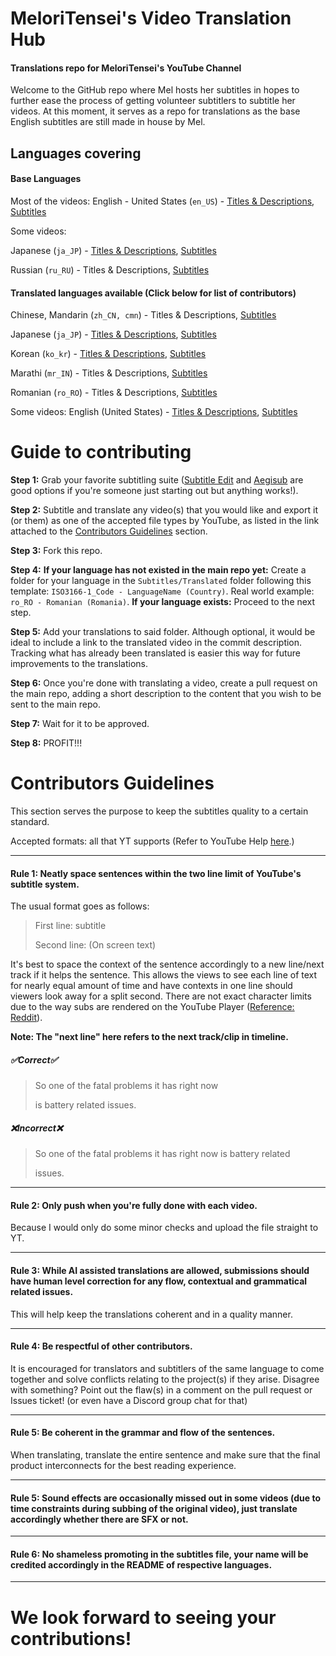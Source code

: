 # MeloriTensei's Video Translation Hub
#### Translations repo for MeloriTensei's YouTube Channel
Welcome to the GitHub repo where Mel hosts her subtitles in hopes to further ease the process of getting volunteer subtitlers to subtitle her videos. At this moment, it serves as a repo for translations as the base English subtitles are still made in house by Mel.

## Languages covering
#### Base Languages
Most of the videos: English - United States (`en_US`) - [Titles & Descriptions](Titles%20&%20Descriptions/Original/en_US%20-%20English%20%28United%20States%29), [Subtitles](Subtitles/Original/en_US%20-%20English%20%28United%20States%29)

Some videos:

Japanese (`ja_JP`) - [Titles & Descriptions](Titles%20&%20Descriptions/Original/ja_JP%20-%20Japanese%20%28Japan%29), [Subtitles](Subtitles/Original/ja_JP%20-%20Japanese%20%28Japan%29)

Russian (`ru_RU`) - Titles & Descriptions, [Subtitles](Subtitles/Original/ru_RU%20-%20Russian%20%28Russia%29)

#### Translated languages available (Click below for list of contributors)
Chinese, Mandarin (`zh_CN, cmn`) - Titles & Descriptions, [Subtitles](Subtitles/Translated/zh_CN%20(cmn)%20-%20Chinese%20%28China%2C%20Mandarin%29)

Japanese (`ja_JP`) - [Titles & Descriptions](Titles%20&%20Descriptions/Translated/ja_JP%20-%20Japanese%20%28Japan%29), [Subtitles](Subtitles/Translated/ja_JP%20-%20Japanese%20%28Japan%29)

Korean (`ko_kr`) - [Titles & Descriptions](Titles%20&%20Descriptions/Translated/ko_KR%20-%20Korean%20%28South%20Korea%29), [Subtitles](Subtitles/Translated/ko_KR%20-%20Korean%20%28South%20Korea%29)

Marathi (`mr_IN`) - Titles & Descriptions, [Subtitles](Subtitles/Translated/mr_IN%20-%20Marathi%20%28India%29)

Romanian (`ro_RO`) - Titles & Descriptions, [Subtitles](Subtitles/Translated/ro_RO%20-%20Romanian%20%28Romania%29)

Some videos: English (United States) - [Titles & Descriptions](Titles%20&%20Descriptions/Translated/en_US%20-%20English%20%28United%20States%29), [Subtitles](Subtitles/Translated/en_US%20-%20English%20%28United%20States%29)


# Guide to contributing
**Step 1:** Grab your favorite subtitling suite ([Subtitle Edit](https://github.com/SubtitleEdit/subtitleedit) and [Aegisub](https://aegisub.org/) are good options if you're someone just starting out but anything works!).

**Step 2:** Subtitle and translate any video(s) that you would like and export it (or them) as one of the accepted file types by YouTube, as listed in the link attached to the [Contributors Guidelines](#contributors-guidelines) section.

**Step 3:** Fork this repo.

**Step 4:** 
**If your language has not existed in the main repo yet:** Create a folder for your language in the `Subtitles/Translated` folder following this template: `ISO3166-1_Code - LanguageName (Country)`. Real world example: `ro_RO - Romanian (Romania)`.
**If your language exists:** Proceed to the next step.

**Step 5:** Add your translations to said folder. Although optional, it would be ideal to include a link to the translated video in the commit description. Tracking what has already been translated is easier this way for future improvements to the translations.

**Step 6:** Once you're done with translating a video, create a pull request on the main repo, adding a short description to the content that you wish to be sent to the main repo.

**Step 7:** Wait for it to be approved.

**Step 8:** PROFIT!!!

# Contributors Guidelines
This section serves the purpose to keep the subtitles quality to a certain standard.

Accepted formats: all that YT supports (Refer to YouTube Help [here](https://support.google.com/youtube/answer/2734698 "here").)

------------


#### Rule 1: Neatly space sentences within the two line limit of YouTube's subtitle system.
The usual format goes as follows:
> First line: subtitle
>
> Second line: (On screen text)

It's best to space the context of the sentence accordingly to a new line/next track if it helps the sentence. This allows the views to see each line of text for nearly equal amount of time and have contexts in one line should viewers look away for a split second. There are not exact character limits due to the way subs are rendered on the YouTube Player ([Reference: Reddit](https://www.reddit.com/r/youtube/comments/3peq4x/maximum_character_length_for_subtitles/ "Reference: Reddit")).

**Note: The "next line" here refers to the next track/clip in timeline.**
##### **✅Correct✅**
>So one of the fatal problems it has right now
>
>is battery related issues.

##### **❌Incorrect❌**
>So one of the fatal problems it has right now is battery related 
>
> issues.

------------

#### Rule 2: Only push when you're fully done with each video.
Because I would only do some minor checks and upload the file straight to YT. 

------------

#### Rule 3: While AI assisted translations are allowed, submissions should have human level correction for any flow, contextual and grammatical related issues. 

This will help keep the translations coherent and in a quality manner.

------------

#### Rule 4: Be respectful of other contributors.
It is encouraged for translators and subtitlers of the same language to come together and solve conflicts relating to the project(s) if they arise. Disagree with something? Point out the flaw(s) in a comment on the pull request or Issues ticket! (or even have a Discord group chat for that)

------------

#### Rule 5: Be coherent in the grammar and flow of the sentences.
When translating, translate the entire sentence and make sure that the final product interconnects for the best reading experience.

------------

#### Rule 5: Sound effects are occasionally missed out in some videos (due to time constraints during subbing of the original video), just translate accordingly whether there are SFX or not.

------------

#### Rule 6: No shameless promoting in the subtitles file, your name will be credited accordingly in the README of respective languages.

------------

# We look forward to seeing your contributions!

